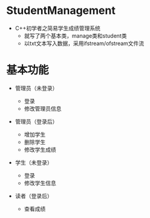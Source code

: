 # StudentManagement
* C++初学者之简易学生成绩管理系统
  * 就写了两个基本类，manage类和student类
  * 以txt文本写入数据，采用ifstream/ofstream文件流
# 基本功能
* 管理员（未登录）
  * 登录
  * 修改管理员信息

* 管理员（登录后）
  * 增加学生
  * 删除学生
  * 修改学生成绩

* 学生（未登录）
  * 登录
  * 修改学生信息

* 读者（登录后）
  * 查看成绩
